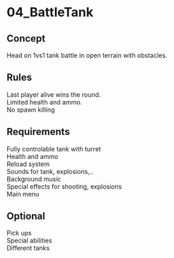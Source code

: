 # 04_BattleTank

## Concept
  Head on 1vs1 tank battle in open terrain with obstacles.

## Rules
  Last player alive wins the round.  
  Limited health and ammo.  
  No spawn killing  

## Requirements
  Fully controlable tank with turret  
  Health and ammo  
  Reload system  
  Sounds for tank, explosions,..  
  Background music  
  Special effects for shooting, explosions  
  Main menu  

## Optional
  Pick ups  
  Special abilities  
  Different tanks  
